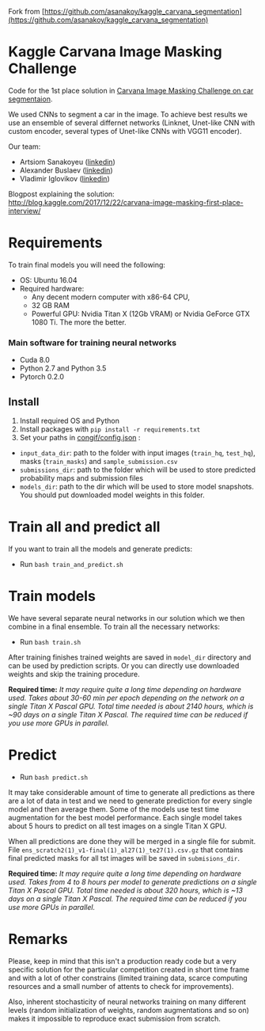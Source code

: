 Fork from [https://github.com/asanakoy/kaggle_carvana_segmentation](https://github.com/asanakoy/kaggle_carvana_segmentation)
<br>
# Kaggle Carvana Image Masking Challenge
Code for the 1st place solution in [Carvana Image Masking Challenge on car segmentaion](https://www.kaggle.com/c/carvana-image-masking-challenge/leaderboard).

We used CNNs to segment a car in the image.
To achieve best results we use an ensemble of several differnet networks (Linknet, Unet-like CNN with custom encoder, several types of Unet-like CNNs with VGG11 encoder).

Our team:
- Artsiom Sanakoyeu ([linkedin](https://www.linkedin.com/in/sanakoev/))
- Alexander Buslaev ([linkedin](https://www.linkedin.com/in/al-buslaev/))
- Vladimir Iglovikov ([linkedin](https://www.linkedin.com/in/iglovikov/))

Blogpost explaining the solution: http://blog.kaggle.com/2017/12/22/carvana-image-masking-first-place-interview/

# Requirements
To train final models you will need the following:

- OS: Ubuntu 16.04
- Required hardware:
    - Any decent modern computer with x86-64 CPU,
    - 32 GB RAM
    - Powerful GPU: Nvidia Titan X (12Gb VRAM) or Nvidia GeForce GTX 1080 Ti. The more the better.

### Main software for training neural networks
- Cuda 8.0
- Python 2.7 and Python 3.5
- Pytorch 0.2.0

## Install
1. Install required OS and Python
2. Install packages with `pip install -r requirements.txt`
3. Set your paths in [congif/config.json](congif/config.json) :
- `input_data_dir`: path to the folder with input images (`train_hq`, `test_hq`), masks (`train_masks`) and `sample_submission.csv`
- `submissions_dir`: path to the folder which will be used to store predicted probability maps and submission files
- `models_dir`: path to the dir which will be used to store model snapshots. You should put downloaded model weights in this folder.

# Train all and predict all
If you want to train all the models and generate predicts:
- Run `bash train_and_predict.sh`

# Train models
We have several separate neural networks in our solution which we then combine in a final ensemble.
To train all the necessary networks:
- Run `bash train.sh`

After training finishes trained weights are saved in `model_dir` directory and can be used by prediction scripts.
Or you can directly use downloaded weights and skip the training procedure.

**Required time:** *It may require quite a long time depending on hardware used. Takes about 30-60 min per epoch depending on the network on a single Titan X Pascal GPU. Total time needed is about 2140 hours, which is ~90 days on a single Titan X Pascal. The required time can be reduced if you use more GPUs in parallel.*

# Predict

- Run `bash predict.sh`

It may take considerable amount of time to generate all predictions as there are a lot of data in test and we need to generate prediction for every single model and then average them. Some of the models use test time augmentation for the best model performance. Each single model takes about 5 hours to predict on all test images on a single Titan X GPU.

When all predictions are done they will be merged in a single file for submit.
File `ens_scratch2(1)_v1-final(1)_al27(1)_te27(1).csv.gz` that contains final predicted masks for all tst images will be saved in `submisions_dir`.

**Required time:** *It may require quite a long time depending on hardware used. Takes from 4 to 8 hours per model to generate predictions on a single Titan X Pascal GPU. Total time needed is about 320 hours, which is ~13 days on a single Titan X Pascal. The required time can be reduced if you use more GPUs in parallel.*

# Remarks
Please, keep in mind that this isn't a production ready code but a very specific solution for the particular competition created in short time frame and with a lot of other constrains (limited training data, scarce computing resources and a small number of attents to check for improvements).

Also, inherent stochasticity of neural networks training on many different levels (random initialization of weights, random augmentations and so on) makes it impossible to reproduce exact submission from scratch.
